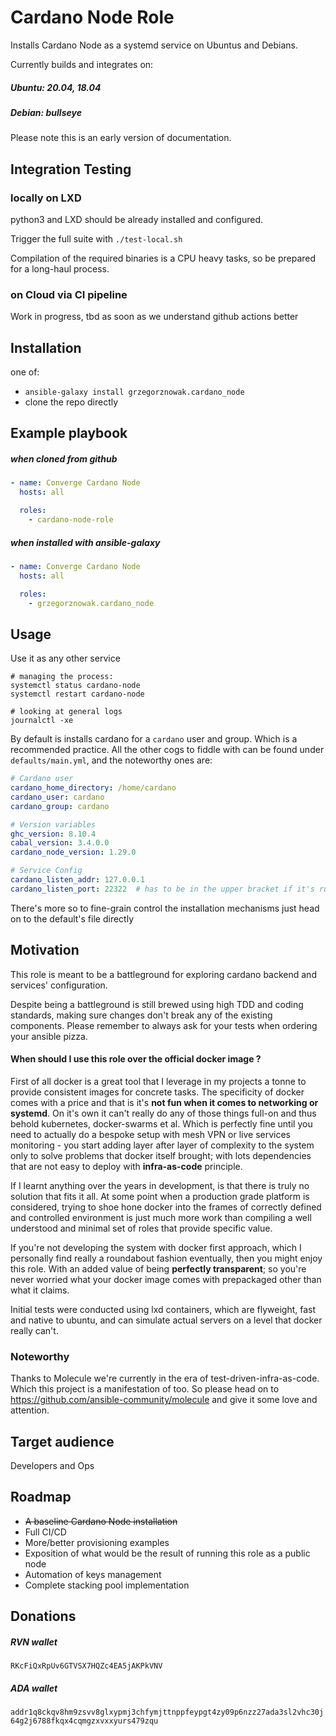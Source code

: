 # Cardano Node Role

Installs Cardano Node as a systemd service on Ubuntus and Debians.

Currently builds and integrates on:
##### Ubuntu: 20.04, 18.04
##### Debian: bullseye
 
Please note this is an early version of documentation.

## Integration Testing

### locally on LXD

python3 and LXD should be already installed and configured.

Trigger the full suite with `./test-local.sh`

Compilation of the required binaries is a CPU heavy tasks, so be prepared for a long-haul process.

### on Cloud via CI pipeline

Work in progress, tbd as soon as we understand github actions better

## Installation ##

one of:
* `ansible-galaxy install grzegorznowak.cardano_node`
* clone the repo directly

## Example playbook 
##### when cloned from github
```YAML
- name: Converge Cardano Node
  hosts: all

  roles:
    - cardano-node-role
```        
##### when installed with ansible-galaxy

```YAML
- name: Converge Cardano Node
  hosts: all

  roles:
    - grzegorznowak.cardano_node
```        

## Usage

Use it as any other service
```shell script
# managing the process:
systemctl status cardano-node
systemctl restart cardano-node

# looking at general logs
journalctl -xe 
```

By default is installs cardano for a `cardano` user and group. Which is a recommended practice. 
All the other cogs to fiddle with can be found under `defaults/main.yml`, and the noteworthy ones are:
```yaml
# Cardano user
cardano_home_directory: /home/cardano
cardano_user: cardano
cardano_group: cardano

# Version variables
ghc_version: 8.10.4
cabal_version: 3.4.0.0
cardano_node_version: 1.29.0

# Service Config
cardano_listen_addr: 127.0.0.1
cardano_listen_port: 22322  # has to be in the upper bracket if it's running as non-privileged user
``` 

There's more so to fine-grain control the installation mechanisms just head on to the default's file directly

## Motivation

This role is meant to be a battleground for exploring cardano backend and services' configuration.

Despite being a battleground is still brewed using high TDD and coding standards, making sure 
changes don't break any of the existing components. 
Please remember to always ask for your tests when ordering your ansible pizza. 

#### When should I use this role over the official docker image ?

First of all docker is a great tool that I leverage in my projects a tonne to provide consistent images for concrete 
tasks. The specificity of docker comes with a price and that is it's **not fun when it comes to networking or systemd**. 
On it's own it can't really do any of those things full-on and thus behold kubernetes, docker-swarms et al.
Which is perfectly fine until you need to actually do a bespoke setup with mesh VPN or live services monitoring - 
you start adding layer after layer of complexity to the system only to solve problems that docker itself brought; 
with lots dependencies that are not easy to deploy with **infra-as-code** principle. 
  
If I learnt anything over the years in development, is that there is truly no solution that fits it all.
At some point when a production grade platform is considered, trying to shoe hone docker into the frames 
of correctly defined and controlled environment is just much more work than compiling a well understood and minimal
set of roles that provide specific value. 

If you're not developing the system with docker first approach, which I personally find really a roundabout fashion
eventually, then you might enjoy this role. With an added value of being **perfectly transparent**; so you're never 
worried what your docker image comes with prepackaged other than what it claims.

Initial tests were conducted using lxd containers, which are flyweight, fast and native to ubuntu, and can 
simulate actual servers on a level that docker really can't. 

### Noteworthy

Thanks to Molecule we're currently in the era of test-driven-infra-as-code. 
Which this project is a manifestation of too.
So please head on to https://github.com/ansible-community/molecule and give it some love and attention.

## Target audience

Developers and Ops

## Roadmap

* ~~A baseline Cardano Node installation~~
* Full CI/CD
* More/better provisioning examples
* Exposition of what would be the result of running this role as a public node
* Automation of keys management
* Complete stacking pool implementation  

 
## Donations

##### RVN wallet
`RKcFiQxRpUv6GTVSX7HQZc4EA5jAKPkVNV`

##### ADA wallet
`addr1q8ckqv8hm9zsvv8glxypmj3chfymjttnppfeypgt4zy09p6nzz27ada3sl2vhc30j64g2j6788fkqx4cqmgzxvxxyurs479zqu`
